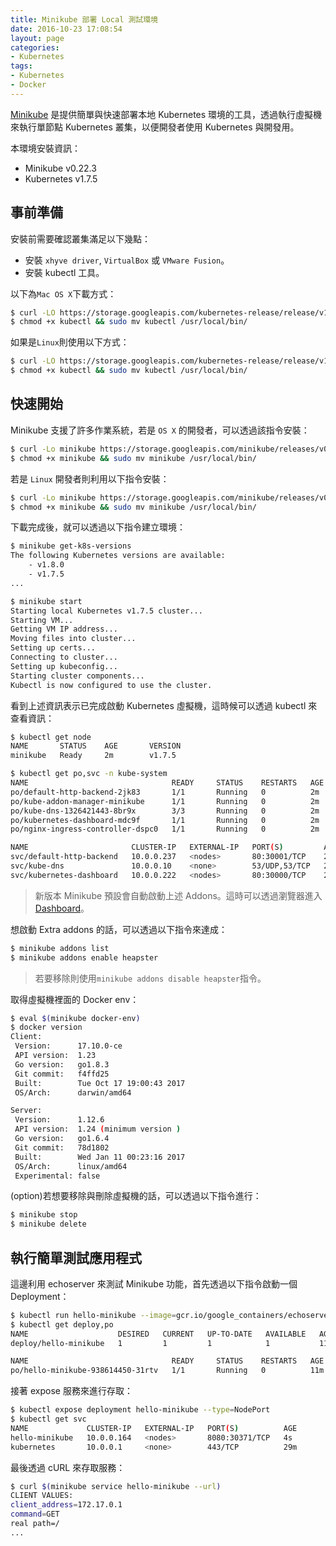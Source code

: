 ```yaml
---
title: Minikube 部署 Local 測試環境
date: 2016-10-23 17:08:54
layout: page
categories:
- Kubernetes
tags:
- Kubernetes
- Docker
---
```

[Minikube](https://github.com/kubernetes/minikube) 是提供簡單與快速部署本地 Kubernetes 環境的工具，透過執行虛擬機來執行單節點 Kubernetes 叢集，以便開發者使用 Kubernetes 與開發用。

本環境安裝資訊：
* Minikube v0.22.3
* Kubernetes v1.7.5

<!--more-->

## 事前準備
安裝前需要確認叢集滿足以下幾點：
* 安裝 `xhyve driver`, `VirtualBox` 或 `VMware Fusion`。
* 安裝 kubectl 工具。

以下為`Mac OS X`下載方式：
```sh
$ curl -LO https://storage.googleapis.com/kubernetes-release/release/v1.7.5/bin/darwin/amd64/kubectl
$ chmod +x kubectl && sudo mv kubectl /usr/local/bin/
```

如果是`Linux`則使用以下方式：
```sh
$ curl -LO https://storage.googleapis.com/kubernetes-release/release/v1.7.5/bin/linux/amd64/kubectl
$ chmod +x kubectl && sudo mv kubectl /usr/local/bin/
```

## 快速開始
Minikube 支援了許多作業系統，若是 `OS X` 的開發者，可以透過該指令安裝：
```sh
$ curl -Lo minikube https://storage.googleapis.com/minikube/releases/v0.22.3/minikube-darwin-amd64
$ chmod +x minikube && sudo mv minikube /usr/local/bin/
```

若是 `Linux` 開發者則利用以下指令安裝：
```sh
$ curl -Lo minikube https://storage.googleapis.com/minikube/releases/v0.22.3/minikube-linux-amd64
$ chmod +x minikube && sudo mv minikube /usr/local/bin/
```

下載完成後，就可以透過以下指令建立環境：
```sh
$ minikube get-k8s-versions
The following Kubernetes versions are available:
	- v1.8.0
	- v1.7.5
...

$ minikube start
Starting local Kubernetes v1.7.5 cluster...
Starting VM...
Getting VM IP address...
Moving files into cluster...
Setting up certs...
Connecting to cluster...
Setting up kubeconfig...
Starting cluster components...
Kubectl is now configured to use the cluster.
```

看到上述資訊表示已完成啟動 Kubernetes 虛擬機，這時候可以透過 kubectl 來查看資訊：
```sh
$ kubectl get node
NAME       STATUS    AGE       VERSION
minikube   Ready     2m        v1.7.5

$ kubectl get po,svc -n kube-system
NAME                                READY     STATUS    RESTARTS   AGE
po/default-http-backend-2jk83       1/1       Running   0          2m
po/kube-addon-manager-minikube      1/1       Running   0          2m
po/kube-dns-1326421443-8br9x        3/3       Running   0          2m
po/kubernetes-dashboard-mdc9f       1/1       Running   0          2m
po/nginx-ingress-controller-dspc0   1/1       Running   0          2m

NAME                       CLUSTER-IP   EXTERNAL-IP   PORT(S)         AGE
svc/default-http-backend   10.0.0.237   <nodes>       80:30001/TCP    2m
svc/kube-dns               10.0.0.10    <none>        53/UDP,53/TCP   2m
svc/kubernetes-dashboard   10.0.0.222   <nodes>       80:30000/TCP    2m
```
> 新版本 Minikube 預設會自動啟動上述 Addons。這時可以透過瀏覽器進入 [Dashboard](http://192.168.99.100:30000/)。

想啟動 Extra addons 的話，可以透過以下指令來達成：
```sh
$ minikube addons list
$ minikube addons enable heapster
```
> 若要移除則使用`minikube addons disable heapster`指令。

取得虛擬機裡面的 Docker env：
```sh
$ eval $(minikube docker-env)
$ docker version
Client:
 Version:      17.10.0-ce
 API version:  1.23
 Go version:   go1.8.3
 Git commit:   f4ffd25
 Built:        Tue Oct 17 19:00:43 2017
 OS/Arch:      darwin/amd64

Server:
 Version:      1.12.6
 API version:  1.24 (minimum version )
 Go version:   go1.6.4
 Git commit:   78d1802
 Built:        Wed Jan 11 00:23:16 2017
 OS/Arch:      linux/amd64
 Experimental: false
```

(option)若想要移除與刪除虛擬機的話，可以透過以下指令進行：
```sh
$ minikube stop
$ minikube delete
```

## 執行簡單測試應用程式
這邊利用 echoserver 來測試 Minikube 功能，首先透過以下指令啟動一個 Deployment：
```sh
$ kubectl run hello-minikube --image=gcr.io/google_containers/echoserver:1.4 --port=8080
$ kubectl get deploy,po
NAME                    DESIRED   CURRENT   UP-TO-DATE   AVAILABLE   AGE
deploy/hello-minikube   1         1         1            1           11m

NAME                                READY     STATUS    RESTARTS   AGE
po/hello-minikube-938614450-31rtv   1/1       Running   0          11m
```

接著 expose 服務來進行存取：
```sh
$ kubectl expose deployment hello-minikube --type=NodePort
$ kubectl get svc
NAME             CLUSTER-IP   EXTERNAL-IP   PORT(S)          AGE
hello-minikube   10.0.0.164   <nodes>       8080:30371/TCP   4s
kubernetes       10.0.0.1     <none>        443/TCP          29m
```

最後透過 cURL 來存取服務：
```sh
$ curl $(minikube service hello-minikube --url)
CLIENT VALUES:
client_address=172.17.0.1
command=GET
real path=/
...
```
